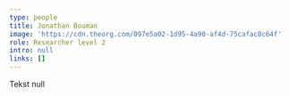 ```yaml
---
type: people
title: Jonathan Bouman
image: 'https://cdn.theorg.com/097e5a02-1d95-4a90-af4d-75cafac8c64f'
role: Researcher level 2
intro: null
links: []
---
```

Tekst null
